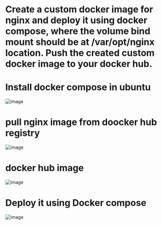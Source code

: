 # Create a custom docker image for nginx and deploy it using docker compose, where the volume bind mount should be at /var/opt/nginx location. Push the created custom docker image to your docker hub.

# Install docker compose in ubuntu

![image](https://github.com/ArpanaM/Guvi_tasks/assets/68733492/9333cdbb-b38e-481a-b460-80af9fe22393)

# pull nginx image from doocker hub registry

![image](https://github.com/ArpanaM/Guvi_tasks/assets/68733492/31ef5453-a96a-438b-8594-fbf294b0e1e4)

# docker hub image
![image](https://github.com/ArpanaM/Guvi_tasks/assets/68733492/e83a5c84-42c0-4332-81f0-abaa3276b1b4)

# Deploy it using Docker compose

![image](https://github.com/ArpanaM/Guvi_tasks/assets/68733492/21aa79fd-5977-4e6d-9ced-2e761d0f2d3f)




